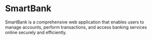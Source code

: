 # SmartBank
SmartBank is a comprehensive web application that enables users to manage accounts, perform transactions, and access banking services online securely and efficiently.
